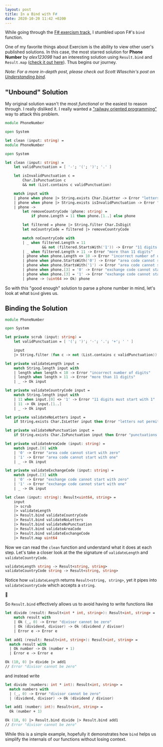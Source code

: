 ```yaml
---
layout: post
title: In a Bind with F#
date: 2020-10-20 11:42 +0200
---
```


While going through the [F# exercism track](https://exercism.io/my/tracks/fsharp), I stumbled upon F#'s `bind` function.

One of my favorite things about Exercism is the ability to view other user's published solutions. In this case, the most starred solution for **Phone Number** by _alex123098_ had an interesting solution using `Result.bind` and `Result.map` ([check it out here](https://exercism.io/tracks/fsharp/exercises/phone-number/solutions/7a5d2cf04216475cab7ea251fd8289a9)). Thus begins our journey.

_Note: For a more in-depth post, please check out Scott Wlaschin's post on [Understanding bind](https://fsharpforfunandprofit.com/posts/elevated-world-2/)._

## "Unbound" Solution

My original solution wasn't the most _functional_ or the easiest to reason through. I really disliked it. I really wanted a ["railway oriented programming"](https://fsharpforfunandprofit.com/posts/recipe-part2/) way to attack this problem.

```fsharp
module PhoneNumber

open System

let clean (input: string) =
module PhoneNumber

open System

let clean (input: string) =
    let validPunctuation = [ '-'; '('; ')'; '.' ]

    let isInvalidPunctuation c =
        Char.IsPunctuation c
        && not (List.contains c validPunctuation)

    match input with
    | phone when phone |> String.exists Char.IsLetter -> Error "letters not permitted"
    | phone when phone |> String.exists isInvalidPunctuation -> Error "punctuations not permitted"
    | phone ->
        let removeCountryCode (phone: string) =
            if phone.Length = 11 then phone.[1..] else phone

        let filtered = phone |> String.filter Char.IsDigit
        let noCountryCode = filtered |> removeCountryCode

        match noCountryCode with
        | _ when filtered.Length = 11
                 && not (filtered.StartsWith('1')) -> Error "11 digits must start with 1"
        | _ when filtered.Length > 11 -> Error "more than 11 digits"
        | phone when phone.Length <> 10 -> Error "incorrect number of digits"
        | phone when phone.StartsWith('0') -> Error "area code cannot start with zero"
        | phone when phone.StartsWith('1') -> Error "area code cannot start with one"
        | phone when phone.[3] = '0' -> Error "exchange code cannot start with zero"
        | phone when phone.[3] = '1' -> Error "exchange code cannot start with one"
        | phone -> (uint64 >> Ok) phone
```

So with this "good enough" solution to parse a phone number in mind, let's look at what `bind` gives us.

## Binding the Solution

```fsharp
module PhoneNumber

open System

let private scrub (input: string) =
    let validPunctuation = [ '('; ')'; '-'; '.'; '+'; ' ' ]

    input
    |> String.filter (fun c -> not (List.contains c validPunctuation))

let private validateLength input =
    match String.length input with
    | length when length < 10 -> Error "incorrect number of digits"
    | length when length > 11 -> Error "more than 11 digits"
    | _ -> Ok input

let private validateCountryCode input =
    match String.length input with
    | 11 when input.[0] <> '1' -> Error "11 digits must start with 1"
    | 11 -> Ok input.[1..]
    | _ -> Ok input

let private validateNoLetters input =
    if String.exists Char.IsLetter input then Error "letters not permitted" else Ok input

let private validateNoPunctuation input =
    if String.exists Char.IsPunctuation input then Error "punctuations not permitted" else Ok input

let private validateAreaCode (input: string) =
    match input.[0] with
    | '0' -> Error "area code cannot start with zero"
    | '1' -> Error "area code cannot start with one"
    | _ -> Ok input

let private validateExchangeCode (input: string) =
    match input.[3] with
    | '0' -> Error "exchange code cannot start with zero"
    | '1' -> Error "exchange code cannot start with one"
    | _ -> Ok input

let clean (input: string): Result<uint64, string> =
    input
    |> scrub
    |> validateLength
    |> Result.bind validateCountryCode
    |> Result.bind validateNoLetters
    |> Result.bind validateNoPunctuation
    |> Result.bind validateAreaCode
    |> Result.bind validateExchangeCode
    |> Result.map uint64
```

Now we can read the `clean` function and understand what it does at each step. Let's take a closer look at the the signature of `validateLength` and `validateCountryCode`.

```fsharp
validateLength string -> Result<string, string>
validateCountryCode string -> Result<string, string>
```

Notice how `validateLength` returns `Result<string, string>`, yet it pipes into `validateCountryCode` which accepts a `string`.

🤯

So `Result.bind` effectively allows us to avoid having to write functions like

```fsharp
let divide (result: Result<int * int, string>): Result<int, string> =
    match result with
    | Ok (_, 0) -> Error "divisor cannot be zero"
    | Ok (dividend, divisor) -> Ok (dividend / divisor)
    | Error e -> Error e

let add1 (result: Result<int, string>): Result<int, string> =
  match result with
  | Ok number -> Ok (number + 1)
  | Error e -> Error e

Ok (10, 0) |> divide |> add1
// Error "divisor cannot be zero"
```

and instead write

```fsharp
let divide (numbers: int * int): Result<int, string> =
  match numbers with
  | (_, 0) -> Error "divisor cannot be zero"
  | (dividend, divisor) -> Ok (dividend / divisor)

let add1 (number: int): Result<int, string> =
  Ok (number + 1)

Ok (10, 0) |> Result.bind divide |> Result.bind add1
// Error "divisor cannot be zero"
```

While this is a simple example, hopefully it demonstrates how `bind` helps us simplify the internals of our functions without losing context.
